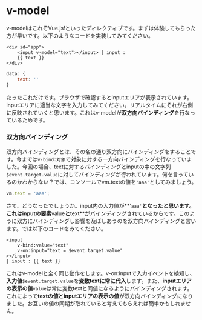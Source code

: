# v-model

v-modelはこれぞVue.js!といったディレクティブです。まずは体験してもらった方が早いです。以下のようなコードを実装してみてください。

```markup
<div id="app">
    <input v-model="text"></input> | input : 
    {{ text }}
</div>
```

```javascript
data: {
    text: ''
}
```

たったこれだけです。ブラウザで確認するとinputエリアが表示されています。inputエリアに適当な文字を入力してみてください。リアルタイムにそれが右側に反映されていくと思います。これはv-modelが**双方向バインディング**を行なっているためです。

### 双方向バインディング

双方向バインディングとは、その名の通り双方向にバインディングをすることです。今までは`v-bind:対象`で対象に対する一方向バインディングを行なっていました。今回の場合、textに対するバインディングとinputの中の文字列`$event.target.value`に対してバインディングが行われています。何を言っているのかわからない？では、コンソールでvm.textの値を`'aaa'`としてみましょう。

```javascript
vm.text = 'aaa';
```

さて、どうなったでしょうか。input内の入力値が**'`aaa'`**となったと思います。これはinputの要素**value**と**text**がバインディングされているからです。このように双方にバインディングし影響を及ぼしあうのを双方向バインディングと言います。では以下のコードをみてください。

```markup
<input
    v-bind:value="text"
    v-on:input="text = $event.target.value"
></input> 
| input : {{ text }}
```

これはv-modelと全く同じ動作をします。v-on:inputで入力イベントを検知し、**入力値**`$event.target.value`を**変数textに常に代入**します。また、**inputエリアの表示の値**`value`は常に変数textと同値になるようにバインディングされます。これによって**textの値とinputエリアの表示の値**が双方向バインディングになりました。お互いの値の同期が取れていると考えてもらえれば簡単かもしれません。


